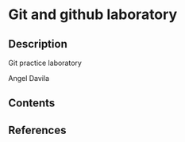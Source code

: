 # Git and github laboratory

## Description
Git practice laboratory

Angel Davila

## Contents
## References
